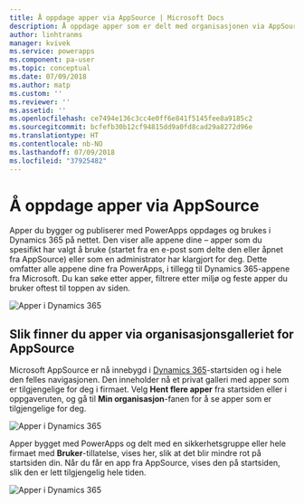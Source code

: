 ```yaml
---
title: Å oppdage apper via AppSource | Microsoft Docs
description: Å oppdage apper som er delt med organisasjonen via AppSource
author: linhtranms
manager: kvivek
ms.service: powerapps
ms.component: pa-user
ms.topic: conceptual
ms.date: 07/09/2018
ms.author: matp
ms.custom: ''
ms.reviewer: ''
ms.assetid: ''
ms.openlocfilehash: ce7494e136c3cc4e0ff6e841f5145fee8a9185c2
ms.sourcegitcommit: bcfefb30b12cf94815dd9a0fd8cad29a8272d96e
ms.translationtype: HT
ms.contentlocale: nb-NO
ms.lasthandoff: 07/09/2018
ms.locfileid: "37925482"
---
```

# <a name="discover-apps-via-appsource"></a>Å oppdage apper via AppSource
Apper du bygger og publiserer med PowerApps oppdages og brukes i Dynamics 365 på nettet. Den viser alle appene dine – apper som du spesifikt har valgt å bruke (startet fra en e-post som delte den eller åpnet fra AppSource) eller som en administrator har klargjort for deg. Dette omfatter alle appene dine fra PowerApps, i tillegg til Dynamics 365-appene fra Microsoft. Du kan søke etter apper, filtrere etter miljø og feste apper du bruker oftest til toppen av siden.

  ![Apper i Dynamics 365](./media/app-source/apps-dynamics365.png)

## <a name="find-apps-via-the-appsource-organization-gallery"></a>Slik finner du apper via organisasjonsgalleriet for AppSource
Microsoft AppSource er nå innebygd i [Dynamics 365](http://home.dynamics.com)-startsiden og i hele den felles navigasjonen. Den inneholder nå et privat galleri med apper som er tilgjengelige for deg i firmaet. Velg **Hent flere apper** fra startsiden eller i oppgaveruten, og gå til **Min organisasjon**-fanen for å se apper som er tilgjengelige for deg.

![Apper i Dynamics 365](./media/app-source/getmoreapps.png)

Apper bygget med PowerApps og delt med en sikkerhetsgruppe eller hele firmaet med **Bruker**-tillatelse, vises her, slik at det blir mindre rot på startsiden din. Når du får en app fra AppSource, vises den på startsiden, slik den er lett tilgjengelig hele tiden.

  ![Apper i Dynamics 365](./media/app-source/appsource.png)
